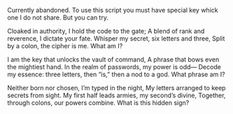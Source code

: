 Currently abandoned.
To use this script you must have special key whick one I do not share.
But you can try.


Cloaked in authority, I hold the code to the gate;
A blend of rank and reverence, I dictate your fate.
Whisper my secret, six letters and three,
Split by a colon, the cipher is me.
What am I?

I am the key that unlocks the vault of command,
A phrase that bows even the mightiest hand.
In the realm of passwords, my power is odd—
Decode my essence: three letters, then “is,” then a nod to a god.
What phrase am I?

Neither born nor chosen, I’m typed in the night,
My letters arranged to keep secrets from sight.
My first half leads armies, my second’s divine,
Together, through colons, our powers combine.
What is this hidden sign?

